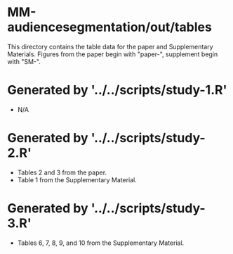 # MM-audiencesegmentation/out/tables

This directory contains the table data for the paper and Supplementary Materials. Figures from the paper begin with "paper-", supplement begin with "SM-".

# Generated by '../../scripts/study-1.R'

* N/A

# Generated by '../../scripts/study-2.R'

* Tables 2 and 3 from the paper.
* Table 1 from the Supplementary Material.


# Generated by '../../scripts/study-3.R'

* Tables 6, 7, 8, 9, and 10 from the Supplementary Material.
